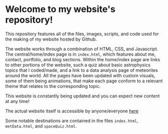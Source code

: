 # Welcome to my website's repository!

This repository features all of the files, images, scripts, and code used for the making of my website hosted by Github. 

The website works through a combination of HTML, CSS, and Javascript. The central/home/index page is in `index.html`, which features about me, contact, portfolio, and blog sections. 
Within the home/index page are links to other portions of the website, such a quiz about basic astrophysics topics that I coded/made, and a link to a data analysis page of meteorites around the world. 
All the pages have been updated with custom visuals, some of them being animations, that make each page conform to a relevant theme that relates to the corresponding topic.

This website is constantly being updated and you can expect new content at any time!

The actual website itself is accessible by anyone/everyone [here](https://tngqpid.github.io)

Some notable destinations are contained in the files `index.html`, `metData.html`, and `spaceQuiz.html`.
